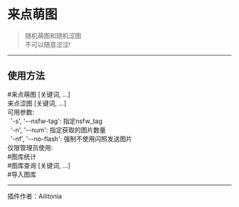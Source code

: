 # 来点萌图
> 随机萌图和随机涩图<br/>
> 不可以随意涩涩!

---
## 使用方法
\#来点萌图 [关键词, ...]<br/>
来点涩图 [关键词, ...]<br/>
可用参数:<br/>
&ensp;'-s', '--nsfw-tag': 指定nsfw_tag<br/>
&ensp;'-n', '--num': 指定获取的图片数量<br/>
&ensp;'-nf', '--no-flash': 强制不使用闪照发送图片<br/>
仅限管理员使用:<br/>
\#图库统计<br/>
\#图库查询 [关键词, ...]<br/>
\#导入图库

---
插件作者：Ailitonia